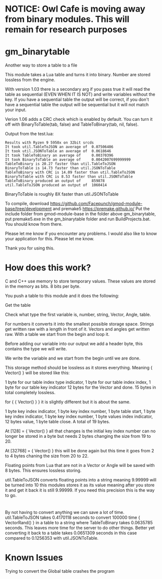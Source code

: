 # NOTICE: Owl Cafe is moving away from binary modules. This will remain for research purposes

# gm_binarytable
Another way to store a table to a file

This module takes a Lua table and turns it into binary.
Number are stored lossless from the engine.

With version 1.03 there is a secondary arg if you pass true it will read the table as sequential (EVEN WHEN IT IS NOT) and write variables without the key. If you have a sequential table the output will be correct, if you don't have a sequential table the output will be sequential but it will not match your input.

Verion 1.06 adds a CRC check which is enabled by default. You can turn it off with BinaryToTable(tab, false) and TableToBinary(tab, nil, false).

Output from the test.lua:
```
Results with Ryzen 9 5950x on 32bit srcds
It took util.TableToJSON an average of  0.07506406
It took util.JSONToTable an average of  0.0618646
It took TableToBinary an average of     0.00370396
It took BinaryToTable an average of     0.0042007699999999
TableToBinary is 20.27 faster than util.TableToJSON
BinaryToTable is 14.73 faster than util.JSONToTable
TableToBinary with CRC is 14.09 faster than util.TableToJSON
BinaryToTable with CRC is 8.53 faster than util.JSONToTable
TableToBinary produced an output of     859878
util.TableToJSON produced an output of  1060414
```


BinaryToTable is roughly 8X faster than util.JSONToTable

To compile, download https://github.com/Facepunch/gmod-module-base/tree/development and premake5 https://premake.github.io/
Put the include folder from gmod-module-base in the folder above gm_binarytable, put premake5.exe in the gm_binarytable folder and run BuildProjects.bat.
You should know from there.

Please let me know if you encounter any problems.
I would also like to know your application for this. Please let me know.

Thank you for using this.



# How does this work?
C and C++ use memory to store temporary values. These values are stored in the memory as bits. 8 bits per byte.

You push a table to this module and it does the following:

Get the table

Check what type the first variable is, number, string, Vector, Angle, table.

For numbers it converts it into the smallest possible storage space. Strings get written raw with a length in front of it. Vectors and angles get written raw. With a table we start from the begin and loop it.

Before adding our variable into our output we add a header byte, this contains the type we will write.

We write the variable and we start from the begin until we are done.

This storage method should be lossless as it stores everything. Meaning { Vector() } will be stored like this:

1 byte for our table index type indicator, 1 byte for our table index index, 1 byte for our table key indicator 12 bytes for the Vector and done. 15 bytes in total completely lossless.

for { { Vector() } } it is slightly different but it is about the same.

1 byte key index indicator, 1 byte key index number, 1 byte table start, 1 byte key index indicator, 1 byte key index number, 1 byte values index indicator, 12 bytes value, 1 byte table close. A total of 19 bytes.

At [128] = { Vector() } all that changes is the initial key index number can no longer be stored in a byte but needs 2 bytes changing the size from 19 to 20.

At [32768] = { Vector() } this will be done again but this time it goes from 2 to 4 bytes chaning the size from 20 to 22.

Floating points from Lua that are not in a Vector or Angle will be saved with 8 bytes. This ensures lossless storing.

util.TableToJSON converts floating points into a string meaning 9.99999 will be turned into 10 this modules stores it as its value meaning after you store it and get it back it is still 9.99999. If you need this precision this is the way to go.

#
By not having to convert anything we can save a lot of time. util.TableToJSON takes 0.4170118 seconds to convert 100000 time { VectorRand() } in a table to a string where TableToBinary takes 0.0635785 seconds. This leaves more time for the server to do other things. Better yet converting it back to a table takes 0.0651309 seconds in this case compared to 0.1256353 with util.JSONToTable.

# Known Issues
Trying to convert the Global table crashes the program
